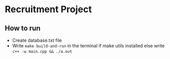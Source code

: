 # Recruitment Project

## How to run
- Create database.txt file
- Write ```make build-and-run``` in the terminal if make utils installed else write ```c++ -w main.cpp && ./a.out```
